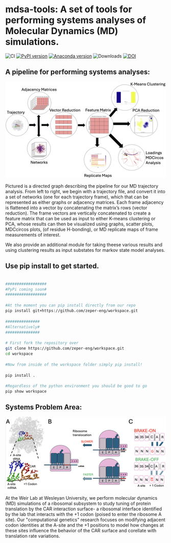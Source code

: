 # mdsa-tools: A set of tools for performing systems analyses of Molecular Dynamics (MD) simulations.

![CI](https://img.shields.io/badge/CI-passing-brightgreen)
[![PyPI version](https://img.shields.io/badge/PyPI--version-inactive.svg)]()
[![Anaconda version](https://img.shields.io/badge/Anaconda--version-inactive.svg)]()
![Downloads](https://img.shields.io/badge/downloads-blank-lightgrey)
[![DOI](https://img.shields.io/badge/DOI--blue)]()

## A pipeline for performing systems analyses:
![Alt text](/resources/Pipelineflic.png)

 Pictured is a directed graph describing the pipeline for our MD trajectory analysis. From left to right, we begin with a trajectory file, and convert it into a set of networks (one for each trajectory frame), which that can be represented as either graphs or adjacency matrices. Each frame adjacency is flattened into a vector by concatenating the matrix’s rows (vector reduction). The frame vectors are vertically concatenated to create a feature matrix that can be used as input to either K-means clustering or PCA, whose results can then be visualized using graphs, scatter plots, MDCcircos plots, (of residue H-bonding), or MD replicate maps of frame measurements of interest.


 We also provide an additional module for taking theese various results and using clustering results as input substates for markov state model analyses.

## Use pip install to get started.

```bash

##################
#PyPi coming soon#
##################

#At the moment you can pip install directly from our repo
pip install git+https://github.com/zeper-eng/workspace.git

###############
#Alternatively#
###############

# First fork the repository over 
git clone https://github.com/zeper-eng/workspace.git
cd workspace

#Now from inside of the workspace folder simply pip install!

pip install .

#Regardless of the python environment you should be good to go
pip show workspace

```

## Systems Problem Area:

![Alt text](resources/PanelA_summerposter.png)

At the Weir Lab at Wesleyan University, we perform molecular dynamics (MD) simulations of a ribosomal subsystem to study tuning of protein translation by the CAR interaction surface- a ribosomal interface identified by the lab that interacts with the +1 codon (poised to enter the ribosome A site). Our "computational genetics" research focuses on modifying adjacent codon identities at the A-site and the +1 positions to model how changes at these sites influence the behavior of the CAR surface and corellate with translation rate variations.






